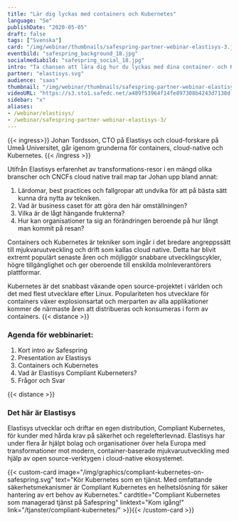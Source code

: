 ```yaml
---
title: "Lär dig lyckas med containers och Kubernetes"
language: "Se"
publishDate: "2020-05-05"
draft: false
tags: ["Svenska"]
card: "/img/webinar/thumbnails/safespring-partner-webinar-elastisys-3.jpg"
eventbild: "safespring_background_18.jpg"
socialmediabild: "safespring_social_18.jpg"
intro: "Ta chansen att lära dig hur du lyckas med dina container- och Kubernetes-initiativ, även i hårt reglerade branscher där data-säkerhet och regelefterlevnad är A och O"
partner: "elastisys.svg"
audience: "saas"
thumbnail: "/img/webinar/thumbnails/safespring-partner-webinar-elastisys-3.jpg"
videoURL: "https://s3.sto1.safedc.net/a489f53964f14fe897308b4243d7138d:processedvideos/safespring-partner-webinar-elastisys-3/master.m3u8"
sidebar: "x"
aliases:
- /webinar/elastisys/
- /webinar/safespring-partner-webinar-elastisys-3/
---
```


{{< ingress>}}
Johan Tordsson, CTO på Elastisys och cloud-forskare på Umeå Universitet, går igenom grunderna för containers, cloud-native och Kubernetes. 
{{< /ingress >}}

Utifrån Elastisys erfarenhet av transformations-resor i en mängd olika branscher och CNCFs cloud native trail map tar Johan upp bland annat:

1. Lärdomar, best practices och fallgropar att undvika för att på bästa sätt kunna dra nytta av tekniken.
1. Vad är business caset för att göra den här omställningen?
1. Vilka är de lågt hängande frukterna?
1. Hur kan organisationer ta sig an förändringen beroende på hur långt man kommit på resan?

Containers och Kubernetes är tekniker som ingår i det bredare angreppssätt till mjukvaruutveckling och drift som kallas cloud native. Detta har blivit extremt populärt senaste åren och möjliggör snabbare utvecklingscykler, högre tillgänglighet och ger oberoende till enskilda molnleverantörers plattformar.

Kubernetes är det snabbast växande open source-projektet i världen och det med flest utvecklare efter Linux. Populariteten hos utvecklare för containers växer explosionsartat och merparten av alla applikationer kommer de närmaste åren att distribueras och konsumeras i form av containers.
{{< distance >}}

### Agenda för webbinariet:

1. Kort intro av Safespring
1. Presentation av Elastisys
1. Containers och Kubernetes
1. Vad är Elastisys Compliant Kuberneters?
1. Frågor och Svar

{{< distance >}}

### Det här är Elastisys

Elastisys utvecklar och driftar en egen distribution, Compliant Kubernetes, för kunder med hårda krav på säkerhet och regelefterlevnad. Elastisys har under flera år hjälpt bolag och organisationer över hela Europa med transformationer mot modern, container-baserade mjukvaruutveckling med hjälp av open source-verktygen i cloud-native ekosystemet.

{{< custom-card image="/img/graphics/compliant-kubernetes-on-safespring.svg" text="Kör Kubernetes som en tjänst. Med omfattande säkerhetsmekanismer är Compliant Kubernetes en helhetslösning för säker hantering av ert behov av Kubernetes." cardtitle="Compliant Kubernetes som managerad tjänst på Safespring" linktext="Kom igång!" link="/tjanster/compliant-kubernetes/" >}}{{< /custom-card >}}
